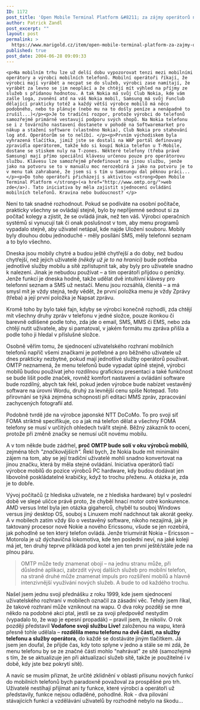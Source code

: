 ```yaml
---
ID: 1172
post_title: 'Open Mobile Terminal Platform &#8211; za zájmy operátorů nebo uživatelů?'
author: Patrick Zandl
post_excerpt: ""
layout: post
permalink: >
  https://www.marigold.cz/item/open-mobile-terminal-platform-za-zajmy-operatoru-nebo-uzivatelu
published: true
post_date: 2004-06-28 09:09:33
---
```

	<p>Na mobilním trhu lze už delší dobu vypozorovat tenzi mezi mobilními operátory a výrobci mobilních telefonů. Mobilní operátoři říkají, že výrobci mají vyrábět a necpat se do služeb, výrobci zase namítají, že vyrábět za levno se jim neoplácí a že chtějí mít výhled na příjmy ze služeb s přidanou hodnotou. A tak Nokia má svůj Club Nokia, kde vám zašle loga, zvonění atd na váš Nokia mobil, Samsung má svůj Funclub dělající prakticky totéž a každý větší výrobce mobilů má něco podobného, nebo to plánuje (nebo mu na to došly peníze a nenápadně to zrušil...)</p><p>Je to tradiční rozpor, protože výrobci do telefonů samozřejmě primárně vestavují podporu svých shopů. Na Nokia telefonu se i z továrního nastavení dostanete v pohodě na Softwaremarket pro nákup a stažení software (vlastněno Nokia), Club Nokia pro stahování log atd. Operátorům se to nelíbí. </p><p>Prvním východiskem byla vyhrazená tlačítka, jimiž jste se dostali na WAP portál definovaný zpravidla operátorem, takže kdo si koupí Nokia telefon u T-Mobile, dostane se stiskem nuly na T-zones. Některé telefony (třeba právě Samsung) mají přímo speciální klávesu určenou pouze pro operátorovu službu. Klávesu lze samozřejmě předefinovat na jinou službu, jenže jako na potvoru se to v manuálu moc nerozebírá a jako na potvoru je to v menu tak zahrabané, že jsem si s tím u Samsungu dal pěknou práci... </p><p>Do toho operátoři přicházejí s aktivitou <strong>Open Mobile Terminal Platform </strong>(<a href="http://www.omtp.org/">web zde</a>). Tato iniciativa by měla zajistit sjednocení ovládání mobilních telefonů. Kravina nebo budoucnost? </p>
<!--more-->	<p>Není to tak snadné rozhodnout. Pokud se podíváte na osobní počítače, prakticky všechny se ovládají stejně, bylo by nepříjemné sednout si za počítač kolegy a zjistit, že se ovládá jinak, než ten váš. Výrobci operačních systémů si vynucují tak či onak poslušnost v tom, aby menu programů vypadalo stejně, aby uživatel netápal, kde najde Uložení souboru. Mobily byly dlouhou dobu jednoduché - měly posílání SMS, měly telefonní seznam a to bylo všechno. </p><p>Dneska jsou mobily chytré a budou ještě chytřejší a do doby, než budou chytřejší, než jejich uživatelé <em>(někdy už je to na hranici)</em> bude potřeba jednotlivé služby mobilu a sítě zpřístupnit tak, aby byly pro uživatele snadno k nalezení. Jinak je nebudou používat &#8211; a tím operátoři přijdou o penízky. Jenže funkcí je dneska hodně, takže udělat dvě intuitivní klávesy pro telefonní seznam a SMS už nestačí. Menu jsou rozsáhlá, členitá &#8211; a má smysl mít je vždy stejná, tedy vědět, že první položka menu je vždy Zprávy (třeba) a její první položka je Napsat zprávu. </p><p>Kromě toho by bylo také fajn, kdyby se výrobci konečně rozhodli, zda chtějí mít všechny druhy zpráv v telefonu v jedné složce, pouze ikonkou či barevně odlišené podle toho, zda jde o email, SMS, MMS či EMS, nebo zda chtějí nutit uživatele, aby si pamatoval, v jakém formátu mu zpráva přišla a podle toho ji hledal v příslušné složce. </p><p>Osobně věřím tomu, že sjednocení uživatelského rozhraní mobilních telefonů napříč všemi značkami je potřebné a pro běžného uživatele už dnes prakticky nezbytné, pokud mají jednotlivé služby operátorů používat. OMTP neznamená, že menu telefonů bude vypadat úplně stejně, výrobci mobilů budou používat jeho rozdílnou grafickou presentaci a také funkčnost se bude lišit podle značek, rovněž komfort nastavení a ovládání software bude rozdílný, abych tak řekl, pokud jeden výrobce bude nabízet vestavěný software na úrovni Wordu, druhý za levnější cenu spíše Notepad. Toto přirovnání se týká zejména schopností při editaci MMS zpráv, zpracování zachycených fotografií atd. </p><p>Podobně tvrdě jde na výrobce japonské NTT DoCoMo. To pro svoji síť FOMA striktně specifikuje, co a jak má telefon dělat a všechny FOMA telefony se musí v určitých ohledech tvářit stejně. Běžný zákazník to ocení, protože při změně značky se nemusí učit novému mobilu. </p><p>A v tom někde bude zádrhel, <strong>proč OMTP bude solí v oku výrobců mobilů</strong>, zejména těch <em>&quot;značkovějších&quot;.</em> Řekl bych, že Nokia bude mít minimální zájem na tom, aby se její tradiční uživatelé mohli snadno konvertovat na jinou značku, která by měla stejné ovládání. Iniciativa operátorů tlačí výrobce mobilů do pozice výrobců PC hardware, kdy budou dodávat jen libovolně poskládatelné krabičky, když to trochu přeženu. A otázka je, zda je to dobře. </p><p>Vývoj počítačů (z hlediska uživatele, ne z hlediska hardware) byl v poslední době ve slepé uličce právě proto, že chyběl hnací motor ostré konkurence. AMD versus Intel byla jen otázka gigaherců, chyběl tu souboj Windows versus jiný desktop OS, souboj s Linuxem mohl nadchnout tak akorát geeky. A v mobilech zatím vždy šlo o vestavěný software, nikoho nezajímá, jak je taktovaný procesor nové Nokie a nového Ericssonu, všude se jen rozebírá, jak pohodlně se ten který telefon ovládá. Jenže triumvirát Nokia &#8211; Ericsson &#8211; Motorola je už dýchavičná lokomotiva, kde ten poslední neví, na jaké koleji má jet, ten druhý teprve přikládá pod kotel a jen ten první ještě/stále jede na plnou páru. </p>
<blockquote dir="ltr" style="MARGIN-RIGHT: 0px"><p>OMTP může tedy znamenat obojí &#8211; na jednu stranu může, při důsledné aplikaci, zabrzdit vývoj dalších služeb pro mobilní telefon, na straně druhé může znamenat impuls pro rozšíření mobilů a hlavně intenzivnější využívání nových služeb. A bude to od každého trochu. </p></blockquote>
<p>Našel jsem jednu svoji přednášku z roku 1999, kde jsem sjednocení uživatelského rozhraní v mobilech označil za zásadní věc. Tehdy jsem říkal, že takové rozhraní může vzniknout na wapu. O dva roky později se mne někdo na podobné akci ptal, jestli se za svoji předpověď nestydím (vypadalo to, že wap je epesní propadák) &#8211; pravil jsem, že nikoliv. O rok později představil <strong>Vodafone svoji službu Live!</strong> založenou na wapu, která přesně tohle udělala &#8211; <strong>rozdělila menu telefonu na dvě části, na služby telefonu a služby operátora</strong>, do každé se dostáváte jiným tlačítkem. Já jsem jen doufal, že přijde čas, kdy toto splyne v jedno a stále se mi zdá, že menu telefonu by se ze značné části mohlo &quot;nahrávat&quot; ze sítě (samozřejmě s tím, že se aktualizuje jen při aktualizaci služeb sítě, takže je použitelné i v době, kdy jste bez pokrytí sítě).</p><p>A navíc se musím přiznat, že určité zklidnění v oblasti přísunu nových funkcí do mobilních telefonů bych paradoxně považoval za prospěšné pro trh. Uživatelé nestíhají přijímat ani ty funkce, které výrobci a operátoři už představily, funkce nejsou odladěné, pohodlné. Rok - dva pilování stávajících funkcí a vzdělávání uživatelů by rozhodně nebylo na škodu... </p>